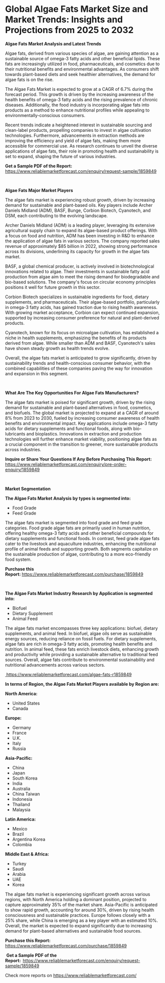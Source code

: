 <p><h1>Global Algae Fats Market Size and Market Trends: Insights and Projections from 2025 to 2032</h1></p><p><strong>Algae Fats Market Analysis and Latest Trends</strong></p>
<p><p>Algae fats, derived from various species of algae, are gaining attention as a sustainable source of omega-3 fatty acids and other beneficial lipids. These fats are increasingly utilized in food, pharmaceuticals, and cosmetics due to their nutritional benefits and environmental advantages. As consumers shift towards plant-based diets and seek healthier alternatives, the demand for algae fats is on the rise.</p><p>The Algae Fats Market is expected to grow at a CAGR of 6.7% during the forecast period. This growth is driven by the increasing awareness of the health benefits of omega-3 fatty acids and the rising prevalence of chronic diseases. Additionally, the food industry is incorporating algae fats into products as a method to enhance nutritional profiles while appealing to environmentally-conscious consumers. </p><p>Recent trends indicate a heightened interest in sustainable sourcing and clean-label products, propelling companies to invest in algae cultivation technologies. Furthermore, advancements in extraction methods are improving the efficiency and yield of algae fats, making them more accessible for commercial use. As research continues to unveil the diverse applications of algae fats, their role in promoting health and sustainability is set to expand, shaping the future of various industries.</p></p>
<p><strong>Get a Sample PDF of the Report:&nbsp;</strong> <a href="https://www.reliablemarketforecast.com/enquiry/request-sample/1859849?utm_campaign=2932&utm_medium=2&utm_source=Github&utm_content=ia&utm_term=07042025&utm_id=algae-fats">https://www.reliablemarketforecast.com/enquiry/request-sample/1859849</a></p>
<p>&nbsp;</p>
<p><strong>Algae Fats Major Market Players</strong></p>
<p><p>The algae fats market is experiencing robust growth, driven by increasing demand for sustainable and plant-based oils. Key players include Archer Daniels Midland (ADM), BASF, Bunge, Corbion Biotech, Cyanotech, and DSM, each contributing to the evolving landscape.</p><p>Archer Daniels Midland (ADM) is a leading player, leveraging its extensive agricultural supply chain to expand its algae-based product offerings. With a focus on food and nutrition, ADM has been investing in R&D to enhance the application of algae fats in various sectors. The company reported sales revenue of approximately $85 billion in 2022, showing strong performance across its divisions, underlining its capacity for growth in the algae fats market.</p><p>BASF, a global chemical producer, is actively involved in biotechnological innovations related to algae. Their investments in sustainable fatty acid production from algae aim to meet the rising demand for biodegradable and bio-based solutions. The company's focus on circular economy principles positions it well for future growth in this sector.</p><p>Corbion Biotech specializes in sustainable ingredients for food, dietary supplements, and pharmaceuticals. Their algae-based portfolio, particularly in omega-3 fatty acids, has gained traction due to rising health awareness. With growing market acceptance, Corbion can expect continued expansion, supported by increasing consumer preference for natural and plant-derived products.</p><p>Cyanotech, known for its focus on microalgae cultivation, has established a niche in health supplements, emphasizing the benefits of its products derived from algae. While smaller than ADM and BASF, Cyanotech's sales have shown steady growth as health trends evolve.</p><p>Overall, the algae fats market is anticipated to grow significantly, driven by sustainability trends and health-conscious consumer behavior, with the combined capabilities of these companies paving the way for innovation and expansion in this segment.</p></p>
<p>&nbsp;</p>
<p><strong>What Are The Key Opportunities For Algae Fats Manufacturers?</strong></p>
<p><p>The algae fats market is poised for significant growth, driven by the rising demand for sustainable and plant-based alternatives in food, cosmetics, and biofuels. The global market is projected to expand at a CAGR of around 8% from 2023 to 2030, fueled by increasing consumer awareness of health benefits and environmental impact. Key applications include omega-3 fatty acids for dietary supplements and functional foods, along with bio-lubricants and bioplastics. Innovations in extraction and production technologies will further enhance market viability, positioning algae fats as a crucial component in the transition to greener, more sustainable products across industries.</p></p>
<p><strong>Inquire or Share Your Questions If Any Before Purchasing This Report:</strong> <a href="https://www.reliablemarketforecast.com/enquiry/pre-order-enquiry/1859849?utm_campaign=2932&utm_medium=2&utm_source=Github&utm_content=ia&utm_term=07042025&utm_id=algae-fats">https://www.reliablemarketforecast.com/enquiry/pre-order-enquiry/1859849</a></p>
<p>&nbsp;</p>
<p><strong>Market Segmentation</strong></p>
<p><strong>The Algae Fats Market Analysis by types is segmented into:</strong></p>
<p><ul><li>Food Grade</li><li>Feed Grade</li></ul></p>
<p><p>The algae fats market is segmented into food grade and feed grade categories. Food grade algae fats are primarily used in human nutrition, offering healthy omega-3 fatty acids and other beneficial compounds for dietary supplements and functional foods. In contrast, feed grade algae fats cater to the livestock and aquaculture industries, enhancing the nutritional profile of animal feeds and supporting growth. Both segments capitalize on the sustainable production of algae, contributing to a more eco-friendly food system.</p></p>
<p><strong>Purchase this Report:&nbsp;</strong><a href="https://www.reliablemarketforecast.com/purchase/1859849?utm_campaign=2932&utm_medium=2&utm_source=Github&utm_content=ia&utm_term=07042025&utm_id=algae-fats">https://www.reliablemarketforecast.com/purchase/1859849</a></p>
<p>&nbsp;</p>
<p><strong>The Algae Fats Market Industry Research by Application is segmented into:</strong></p>
<p><ul><li>Biofuel</li><li>Dietary Supplement</li><li>Animal Feed</li></ul></p>
<p><p>The algae fats market encompasses three key applications: biofuel, dietary supplements, and animal feed. In biofuel, algae oils serve as sustainable energy sources, reducing reliance on fossil fuels. For dietary supplements, algae fats are rich in omega-3 fatty acids, promoting health benefits and nutrition. In animal feed, these fats enrich livestock diets, enhancing growth and productivity while providing a sustainable alternative to traditional feed sources. Overall, algae fats contribute to environmental sustainability and nutritional advancements across various sectors.</p></p>
<p><a href="https://www.reliablemarketforecast.com/algae-fats-r1859849?utm_campaign=2932&utm_medium=2&utm_source=Github&utm_content=ia&utm_term=07042025&utm_id=algae-fats">&nbsp;https://www.reliablemarketforecast.com/algae-fats-r1859849</a></p>
<p><strong>In terms of Region, the Algae Fats Market Players available by Region are:</strong></p>
<p>
    <p> <strong> North America: </strong>
        <ul>
            <li>United States</li>
            <li>Canada</li>
        </ul>
        </p> 
    <p> <strong> Europe: </strong>
        <ul>
            <li>Germany</li>
            <li>France</li>
            <li>U.K.</li>
            <li>Italy</li>
            <li>Russia</li>
        </ul>
        </p> 
    <p> <strong> Asia-Pacific: </strong>
        <ul>
            <li>China</li>
            <li>Japan</li>
            <li>South Korea</li>
            <li>India</li>
            <li>Australia</li>
            <li>China Taiwan</li>
            <li>Indonesia</li>
            <li>Thailand</li>
            <li>Malaysia</li>
        </ul>
        </p> 
    <p> <strong> Latin America: </strong>
        <ul>
            <li>Mexico</li>
            <li>Brazil</li>
            <li>Argentina Korea</li>
            <li>Colombia</li>
        </ul>
        </p> 
    <p> <strong> Middle East & Africa: </strong>
        <ul>
            <li>Turkey</li>
            <li>Saudi</li>
            <li>Arabia</li>
            <li>UAE</li>
            <li>Korea</li>
        </ul>
    </p>
    </p>
<p><p>The algae fats market is experiencing significant growth across various regions, with North America holding a dominant position, projected to capture approximately 35% of the market share. Asia-Pacific is anticipated to show rapid growth, accounting for around 30%, driven by rising health consciousness and sustainable practices. Europe follows closely with a 25% share, while China is emerging as a key player with an estimated 10%. Overall, the market is expected to expand significantly due to increasing demand for plant-based alternatives and sustainable food sources.</p></p>
<p><strong>Purchase this Report: </strong><a href="https://www.reliablemarketforecast.com/purchase/1859849?utm_campaign=2932&utm_medium=2&utm_source=Github&utm_content=ia&utm_term=07042025&utm_id=algae-fats">https://www.reliablemarketforecast.com/purchase/1859849</a></p>
<p>&nbsp;<strong>Get a Sample PDF of the Report:&nbsp;&nbsp;</strong><a href="https://www.reliablemarketforecast.com/enquiry/request-sample/1859849?utm_campaign=2932&utm_medium=2&utm_source=Github&utm_content=ia&utm_term=07042025&utm_id=algae-fats">https://www.reliablemarketforecast.com/enquiry/request-sample/1859849</a></p>
<p><strong></strong></p>
<p>Check more reports on <a href="https://www.reliablemarketforecast.com/?utm_campaign=2932&utm_medium=2&utm_source=Github&utm_content=ia&utm_term=07042025&utm_id=algae-fats">https://www.reliablemarketforecast.com/</a></p>